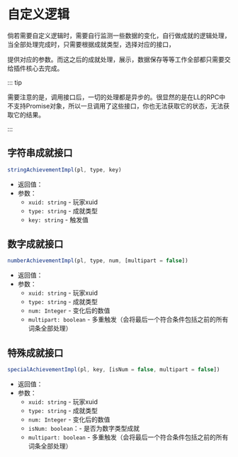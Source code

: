 # 自定义逻辑

倘若需要自定义逻辑时，需要自行监测一些数据的变化，自行做成就的逻辑处理，当全部处理完成时，只需要根据成就类型，选择对应的接口，

提供对应的参数。而这之后的成就处理，展示，数据保存等等工作全部都只需要交给插件核心去完成。



::: tip

需要注意的是，调用接口后，一切的处理都是异步的。很显然的是在LL的RPC中不支持Promise对象，所以一旦调用了这些接口，你也无法获取它的状态，无法获取它的结果。

:::



## 字符串成就接口

```javascript
stringAchievementImpl(pl, type, key)
```

- 返回值：
- 参数：
    - `xuid: string`  - 玩家xuid
    - `type: string` - 成就类型
    - `key: string` - 触发值





## 数字成就接口

```javascript
numberAchievementImpl(pl, type, num, [multipart = false])
```

- 返回值：
- 参数：
    - `xuid: string`  - 玩家xuid
    - `type: string` - 成就类型
    - `num: Integer`  - 变化后的数值
    - `multipart: boolean`  - 多重触发（会将最后一个符合条件包括之前的所有词条全部处理）



## 特殊成就接口

```javascript
specialAchievementImpl(pl, key, [isNum = false, multipart = false])
```

- 返回值：
- 参数：
    - `xuid: string`  - 玩家xuid
    - `type: string` - 成就类型
    - `num: Integer`  - 变化后的数值
    - `isNum: boolean`：- 是否为数字类型成就
    - `multipart: boolean`  - 多重触发（会将最后一个符合条件包括之前的所有词条全部处理）

